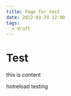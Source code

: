 ```yaml
---
title: Page for test
date: 2022-03-29 12:00
tags:
  - draft
---
```


# Test

this is content

hotreload testing
